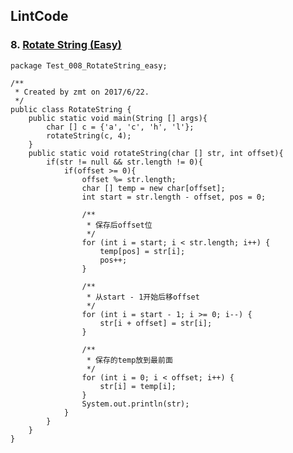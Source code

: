 ## LintCode
### 8. <a href="http://lintcode.com/problem/rotate-string"> Rotate String (Easy) </a>

	package Test_008_RotateString_easy;

	/**
	 * Created by zmt on 2017/6/22.
	 */
	public class RotateString {
	    public static void main(String [] args){
	        char [] c = {'a', 'c', 'h', 'l'};
	        rotateString(c, 4);
	    }
	    public static void rotateString(char [] str, int offset){
	        if(str != null && str.length != 0){
	            if(offset >= 0){
	                offset %= str.length;
	                char [] temp = new char[offset];
	                int start = str.length - offset, pos = 0;
	
	                /**
	                 * 保存后offset位
	                 */
	                for (int i = start; i < str.length; i++) {
	                    temp[pos] = str[i];
	                    pos++;
	                }
	
	                /**
	                 * 从start - 1开始后移offset
	                 */
	                for (int i = start - 1; i >= 0; i--) {
	                    str[i + offset] = str[i];
	                }
	
	                /**
	                 * 保存的temp放到最前面
	                 */
	                for (int i = 0; i < offset; i++) {
	                    str[i] = temp[i];
	                }
	                System.out.println(str);
	            }
	        }
	    }
	}
